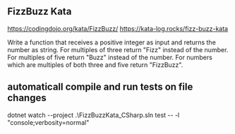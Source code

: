 ## FizzBuzz Kata
https://codingdojo.org/kata/FizzBuzz/
https://kata-log.rocks/fizz-buzz-kata

Write a function that receives a positive integer as input and returns the number as string. 
For multiples of three return "Fizz" instead of the number.
For multiples of five return "Buzz" instead of the number.
For numbers which are multiples of both three and five return "FizzBuzz".

## automaticall compile and run tests on file changes
dotnet watch  --project .\FizzBuzzKata_CSharp.sln test -- -l "console;verbosity=normal"